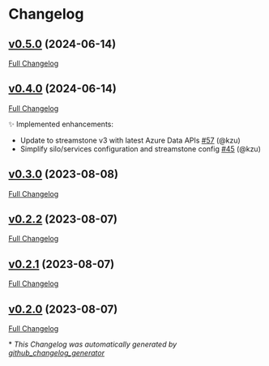 # Changelog

## [v0.5.0](https://github.com/devlooped/CloudActors/tree/v0.5.0) (2024-06-14)

[Full Changelog](https://github.com/devlooped/CloudActors/compare/v0.4.0...v0.5.0)

## [v0.4.0](https://github.com/devlooped/CloudActors/tree/v0.4.0) (2024-06-14)

[Full Changelog](https://github.com/devlooped/CloudActors/compare/v0.3.0...v0.4.0)

:sparkles: Implemented enhancements:

- Update to streamstone v3 with latest Azure Data APIs [\#57](https://github.com/devlooped/CloudActors/pull/57) (@kzu)
- Simplify silo/services configuration and streamstone config [\#45](https://github.com/devlooped/CloudActors/pull/45) (@kzu)

## [v0.3.0](https://github.com/devlooped/CloudActors/tree/v0.3.0) (2023-08-08)

[Full Changelog](https://github.com/devlooped/CloudActors/compare/v0.2.2...v0.3.0)

## [v0.2.2](https://github.com/devlooped/CloudActors/tree/v0.2.2) (2023-08-07)

[Full Changelog](https://github.com/devlooped/CloudActors/compare/v0.2.1...v0.2.2)

## [v0.2.1](https://github.com/devlooped/CloudActors/tree/v0.2.1) (2023-08-07)

[Full Changelog](https://github.com/devlooped/CloudActors/compare/v0.2.0...v0.2.1)

## [v0.2.0](https://github.com/devlooped/CloudActors/tree/v0.2.0) (2023-08-07)

[Full Changelog](https://github.com/devlooped/CloudActors/compare/607a992d701fcc6f70f130f704c2c520874b25e0...v0.2.0)



\* *This Changelog was automatically generated by [github_changelog_generator](https://github.com/github-changelog-generator/github-changelog-generator)*
